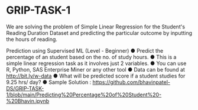 # GRIP-TASK-1
We are solving the problem of Simple Linear Regression for the Student's Reading Duration Dataset and predicting the particular outcome by inputting the hours of reading.

Prediction using Supervised ML
(Level - Beginner)
● Predict the percentage of an student based on the no. of study hours.
● This is a simple linear regression task as it involves just 2 variables.
● You can use R, Python, SAS Enterprise Miner or any other tool
● Data can be found at http://bit.ly/w-data
● What will be predicted score if a student studies for 9.25 hrs/ day?
● Sample Solution : https://github.com/bhavinpatel-DS/GRIP-TASK-1/blob/main/Predicting%20Percentage%20of%20Student%20-%20Bhavin.ipynb
